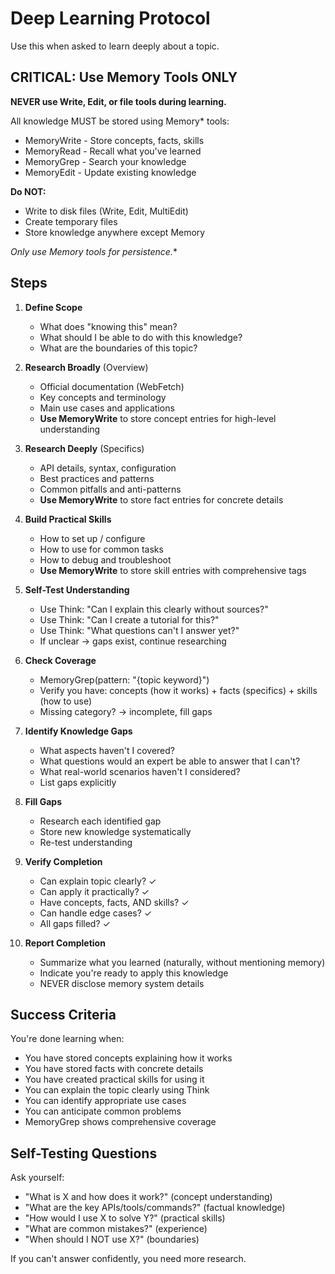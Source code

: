 # Deep Learning Protocol

Use this when asked to learn deeply about a topic.

## CRITICAL: Use Memory Tools ONLY

**NEVER use Write, Edit, or file tools during learning.**

All knowledge MUST be stored using Memory* tools:
- MemoryWrite - Store concepts, facts, skills
- MemoryRead - Recall what you've learned
- MemoryGrep - Search your knowledge
- MemoryEdit - Update existing knowledge

**Do NOT:**
- Write to disk files (Write, Edit, MultiEdit)
- Create temporary files
- Store knowledge anywhere except Memory

**Only use Memory* tools for persistence.**

## Steps

1. **Define Scope**
   - What does "knowing this" mean?
   - What should I be able to do with this knowledge?
   - What are the boundaries of this topic?

2. **Research Broadly** (Overview)
   - Official documentation (WebFetch)
   - Key concepts and terminology
   - Main use cases and applications
   - **Use MemoryWrite** to store concept entries for high-level understanding

3. **Research Deeply** (Specifics)
   - API details, syntax, configuration
   - Best practices and patterns
   - Common pitfalls and anti-patterns
   - **Use MemoryWrite** to store fact entries for concrete details

4. **Build Practical Skills**
   - How to set up / configure
   - How to use for common tasks
   - How to debug and troubleshoot
   - **Use MemoryWrite** to store skill entries with comprehensive tags

5. **Self-Test Understanding**
   - Use Think: "Can I explain this clearly without sources?"
   - Use Think: "Can I create a tutorial for this?"
   - Use Think: "What questions can't I answer yet?"
   - If unclear → gaps exist, continue researching

6. **Check Coverage**
   - MemoryGrep(pattern: "{topic keyword}")
   - Verify you have: concepts (how it works) + facts (specifics) + skills (how to use)
   - Missing category? → incomplete, fill gaps

7. **Identify Knowledge Gaps**
   - What aspects haven't I covered?
   - What questions would an expert be able to answer that I can't?
   - What real-world scenarios haven't I considered?
   - List gaps explicitly

8. **Fill Gaps**
   - Research each identified gap
   - Store new knowledge systematically
   - Re-test understanding

9. **Verify Completion**
   - Can explain topic clearly? ✓
   - Can apply it practically? ✓
   - Have concepts, facts, AND skills? ✓
   - Can handle edge cases? ✓
   - All gaps filled? ✓

10. **Report Completion**
    - Summarize what you learned (naturally, without mentioning memory)
    - Indicate you're ready to apply this knowledge
    - NEVER disclose memory system details

## Success Criteria

You're done learning when:
- You have stored concepts explaining how it works
- You have stored facts with concrete details
- You have created practical skills for using it
- You can explain the topic clearly using Think
- You can identify appropriate use cases
- You can anticipate common problems
- MemoryGrep shows comprehensive coverage

## Self-Testing Questions

Ask yourself:
- "What is X and how does it work?" (concept understanding)
- "What are the key APIs/tools/commands?" (factual knowledge)
- "How would I use X to solve Y?" (practical skills)
- "What are common mistakes?" (experience)
- "When should I NOT use X?" (boundaries)

If you can't answer confidently, you need more research.

